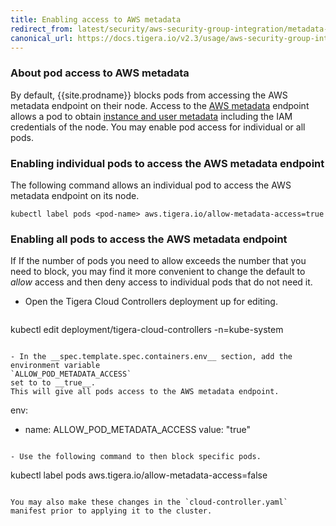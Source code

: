 ```yaml
---
title: Enabling access to AWS metadata
redirect_from: latest/security/aws-security-group-integration/metadata-access
canonical_url: https://docs.tigera.io/v2.3/usage/aws-security-group-integration/metadata-access
---
```



### About pod access to AWS metadata

By default, {{site.prodname}} blocks pods from accessing the AWS metadata endpoint on their node. Access to the
[AWS metadata](https://docs.aws.amazon.com/AWSEC2/latest/UserGuide/ec2-instance-metadata.html)
endpoint allows a pod to obtain
[instance and user metadata](https://docs.aws.amazon.com/AWSEC2/latest/UserGuide/ec2-instance-metadata.html#instancedata-data-categories)
including the IAM credentials of the node. You may enable pod access for individual or all pods.


### Enabling individual pods to access the AWS metadata endpoint
The following command allows an individual pod to access the AWS metadata endpoint on its node.

````
kubectl label pods <pod-name> aws.tigera.io/allow-metadata-access=true
````

### Enabling all pods to access the AWS metadata endpoint

If If the number of pods you need to allow exceeds the number that you need to block,
you may find it more convenient to change the default to _allow_ access and then deny access
to individual pods that do not need it.

- Open the Tigera Cloud Controllers deployment up for editing.

  ````
kubectl edit deployment/tigera-cloud-controllers -n=kube-system
````

- In the __spec.template.spec.containers.env__ section, add the environment variable
`ALLOW_POD_METADATA_ACCESS`
set to to __true__.
This will give all pods access to the AWS metadata endpoint.

  ````
env:
  - name: ALLOW_POD_METADATA_ACCESS
    value: "true"
````

- Use the following command to then block specific pods.

  ````
kubectl label pods <pod-name> aws.tigera.io/allow-metadata-access=false
````

You may also make these changes in the `cloud-controller.yaml` manifest prior to applying it to the cluster.
